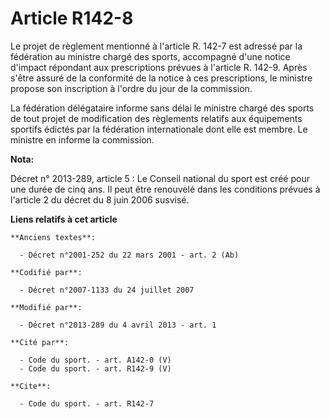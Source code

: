 # Article R142-8

Le projet de règlement mentionné à l'article R. 142-7 est adressé par la fédération au ministre chargé des sports, accompagné
d'une notice d'impact répondant aux prescriptions prévues à l'article R. 142-9. Après s'être assuré de la conformité de la
notice à ces prescriptions, le ministre propose son inscription à l'ordre du jour de la commission. 

La fédération délégataire informe sans délai le ministre chargé des sports de tout projet de modification des règlements
relatifs aux équipements sportifs édictés par la fédération internationale dont elle est membre. Le ministre en informe la
commission.

**Nota:**

Décret n° 2013-289, article 5 : Le Conseil national du sport est créé pour une durée de cinq ans. Il peut être renouvelé dans
les conditions prévues à l'article 2 du décret du 8 juin 2006 susvisé.

**Liens relatifs à cet article**

	**Anciens textes**:

	  - Décret n°2001-252 du 22 mars 2001 - art. 2 (Ab)

	**Codifié par**:

	  - Décret n°2007-1133 du 24 juillet 2007

	**Modifié par**:

	  - Décret n°2013-289 du 4 avril 2013 - art. 1

	**Cité par**:

	  - Code du sport. - art. A142-0 (V)
	  - Code du sport. - art. R142-9 (V)

	**Cite**:

	  - Code du sport. - art. R142-7
